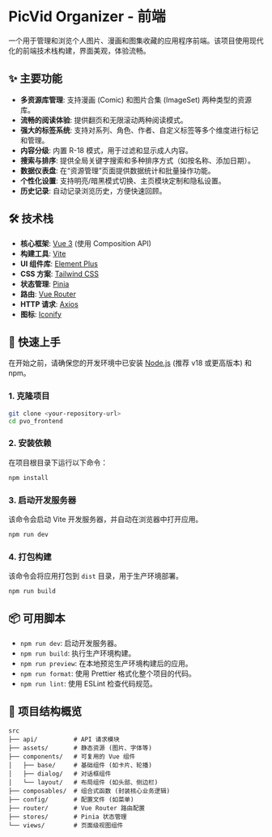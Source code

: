 # PicVid Organizer - 前端

一个用于管理和浏览个人图片、漫画和图集收藏的应用程序前端。该项目使用现代化的前端技术栈构建，界面美观，体验流畅。

## ✨ 主要功能

- **多资源库管理**: 支持漫画 (Comic) 和图片合集 (ImageSet) 两种类型的资源库。
- **流畅的阅读体验**: 提供翻页和无限滚动两种阅读模式。
- **强大的标签系统**: 支持对系列、角色、作者、自定义标签等多个维度进行标记和管理。
- **内容分级**: 内置 R-18 模式，用于过滤和显示成人内容。
- **搜索与排序**: 提供全局关键字搜索和多种排序方式（如按名称、添加日期）。
- **数据仪表盘**: 在“资源管理”页面提供数据统计和批量操作功能。
- **个性化设置**: 支持明亮/暗黑模式切换、主页模块定制和隐私设置。
- **历史记录**: 自动记录浏览历史，方便快速回顾。

## 🛠️ 技术栈

- **核心框架**: [Vue 3](https://vuejs.org/) (使用 Composition API)
- **构建工具**: [Vite](https://vitejs.dev/)
- **UI 组件库**: [Element Plus](https://element-plus.org/)
- **CSS 方案**: [Tailwind CSS](https://tailwindcss.com/)
- **状态管理**: [Pinia](https://pinia.vuejs.org/)
- **路由**: [Vue Router](https://router.vuejs.org/)
- **HTTP 请求**: [Axios](https://axios-http.com/)
- **图标**: [Iconify](https://iconify.design/)

## 🚀 快速上手

在开始之前，请确保您的开发环境中已安装 [Node.js](https://nodejs.org/) (推荐 v18 或更高版本) 和 npm。

### 1. 克隆项目

```bash
git clone <your-repository-url>
cd pvo_frontend
```

### 2. 安装依赖

在项目根目录下运行以下命令：

```bash
npm install
```

### 3. 启动开发服务器

该命令会启动 Vite 开发服务器，并自动在浏览器中打开应用。

```bash
npm run dev
```

### 4. 打包构建

该命令会将应用打包到 `dist` 目录，用于生产环境部署。

```bash
npm run build
```

## 📦 可用脚本

- `npm run dev`: 启动开发服务器。
- `npm run build`: 执行生产环境构建。
- `npm run preview`: 在本地预览生产环境构建后的应用。
- `npm run format`: 使用 Prettier 格式化整个项目的代码。
- `npm run lint`: 使用 ESLint 检查代码规范。

## 📂 项目结构概览

```
src
├── api/          # API 请求模块
├── assets/       # 静态资源 (图片、字体等)
├── components/   # 可复用的 Vue 组件
│   ├── base/     # 基础组件 (如卡片、轮播)
│   ├── dialog/   # 对话框组件
│   └── layout/   # 布局组件 (如头部、侧边栏)
├── composables/  # 组合式函数 (封装核心业务逻辑)
├── config/       # 配置文件 (如菜单)
├── router/       # Vue Router 路由配置
├── stores/       # Pinia 状态管理
└── views/        # 页面级视图组件
```
